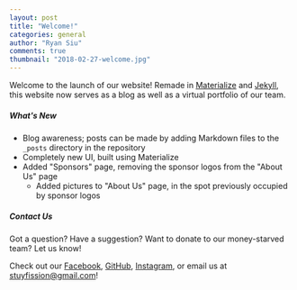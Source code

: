 ```yaml
---
layout: post
title: "Welcome!"
categories: general
author: "Ryan Siu"
comments: true
thumbnail: "2018-02-27-welcome.jpg"
---
```


Welcome to the launch of our website! Remade in [Materialize](http://materializecss.com/) and [Jekyll](http://jekyllrb.com/), this website now serves as a blog as well as a virtual portfolio of our team.

##### What's New
* Blog awareness; posts can be made by adding Markdown files to the `_posts` directory in the repository
* Completely new UI, built using Materialize
* Added "Sponsors" page, removing the sponsor logos from the "About Us" page
  * Added pictures to "About Us" page, in the spot previously occupied by sponsor logos

##### Contact Us
Got a question? Have a suggestion? Want to donate to our money-starved team? Let us know!

Check out our [Facebook](https://www.facebook.com/stuyfission/), [GitHub](https://github.com/fission310), [Instagram](https://www.instagram.com/stuyfission/), or email us at [stuyfission@gmail.com](mailto:stuyfission@gmail.com)!
